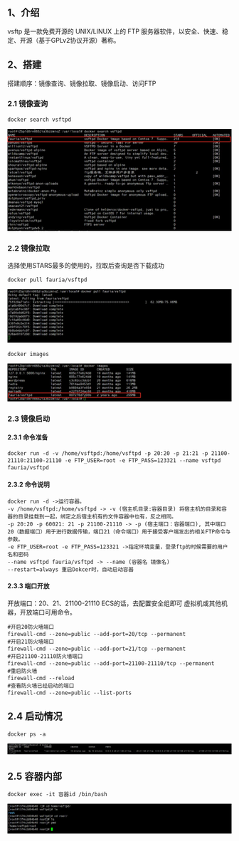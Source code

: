 ## 1、介绍
vsftp 是一款免费开源的 UNIX/LINUX 上的 FTP 服务器软件，以安全、快速、稳定、开源（基于GPLv2协议开源）著称。
## 2、搭建
搭建顺序：镜像查询、镜像拉取、镜像启动、访问FTP
### 2.1 镜像查询

```
docker search vsftpd
```

![docker-01.png](../../images/docker/docker-01.png)
### 2.2 镜像拉取
选择使用STARS最多的使用的，拉取后查询是否下载成功

```
docker pull fauria/vsftpd
```
![docker-02.png](../../images/docker/docker-02.png)
```
docker images
```
![docker-03.png](../../images/docker/docker-03.png)
### 2.3 镜像启动
#### 2.3.1 命令准备

```
docker run -d -v /home/vsftpd:/home/vsftpd -p 20:20 -p 21:21 -p 21100-21110:21100-21110 -e FTP_USER=root -e FTP_PASS=123321 --name vsftpd fauria/vsftpd
```

#### 2.3.2 命令说明

```
docker run -d ->运行容器。
-v /home/vsftpd:/home/vsftpd -> -v (宿主机目录:容器目录) 将宿主机的目录和容器的目录挂载到一起，绑定之后宿主机有的文件容器中也有，反之相同。
-p 20:20 -p 60021: 21 -p 21100-21110 -> -p (宿主端口：容器端口), 其中端口20（数据端口）用于进行数据传输，端口21（命令端口）用于接受客户端发出的相关FTP命令与参数。
-e FTP_USER=root -e FTP_PASS=123321 ->指定环境变量，登录ftp的时候需要的用户名和密码
--name vsftpd fauria/vsftpd -> --name (容器名 镜像名)
--restart=always 重启Dokcer时，自动启动容器
```

#### 2.3.3 端口开放

开放端口：20、21、21100-21110
ECS的话，去配置安全组即可
虚拟机或其他机器，开放端口可用命令。

```
#开启20防火墙端口
firewall-cmd --zone=public --add-port=20/tcp --permanent
#开启21防火墙端口
firewall-cmd --zone=public --add-port=21/tcp --permanent
#开启21100-21110防火墙端口
firewall-cmd --zone=public --add-port=21100-21110/tcp --permanent
#重启防火墙
firewall-cmd --reload
#查看防火墙已经启动的端口
firewall-cmd --zone=public --list-ports
```

## 2.4 启动情况
```
docker ps -a
```

![docker-04.png](../../images/docker/docker-04.png)

## 2.5 容器内部

```
docker exec -it 容器id /bin/bash
```

![docker-05.png](../../images/docker/docker-05.png)